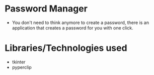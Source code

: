 # Password Manager
* You don't need to think anymore to create a password, there is an application that creates a password for you with one click.

# Libraries/Technologies used
* tkinter
* pyperclip
